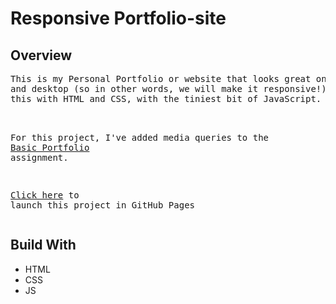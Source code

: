 # Responsive Portfolio-site
<h2>Overview</h2>
<pre>This is my Personal Portfolio or website that looks great on mobile, tablet 
and desktop (so in other words, we will make it responsive!). We will be doing 
this with HTML and CSS, with the tiniest bit of JavaScript.<br>

For this project, I've added media queries to the <a href="https://github.com/Biltu5/Portfolio-site">Basic Portfolio</a> assignment.<br>

<a href="https://biltu5.github.io/Portfolio-site/">Click here</a> to launch this project in GitHub Pages</pre>

<h2>Build With</h2>
<ul>
  <li>HTML</li>
  <li>CSS</li>
  <li>JS</li>
 </ul>
 
